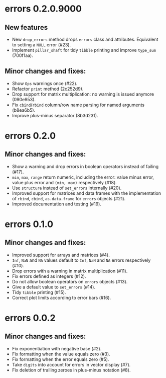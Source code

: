 # errors 0.2.0.9000

## New features

* New `drop_errors` method drops `errors` class and attributes. Equivalent to setting a `NULL` error (#23).
* Implement `pillar_shaft` for tidy `tibble` printing and improve `type_sum` (700f1aa).

## Minor changes and fixes:

* Show `Ops` warnings once (#22).
* Refactor `print` method (2c252d9).
* Drop support for matrix multiplication: no warning is issued anymore (090e953).
* Fix `cbind`/`rbind` column/row name parsing for named arguments (b8ea6b5).
* Improve plus-minus separator (8b3d231).

# errors 0.2.0

## Minor changes and fixes:

* Show a warning and drop errors in boolean operators instead of failing (#17).
* `min`, `max`, `range` return numeric, including the error: value minus error, value plus error and `(min, max)` respectively (#18).
* Use `structure` instead of `set_errors` internally (#20).
* Improved support for matrices and data frames with the implementation of `rbind`, `cbind`, `as.data.frame` for `errors` objects (#21).
* Improved documentation and testing (#19).

# errors 0.1.0

## Minor changes and fixes:

* Improved support for arrays and matrices (#4).
* `Inf`, `NaN` and `NA` values default to `Inf`, `NaN` and `NA` errors respectively (#10).
* Drop errors with a warning in matrix multiplication (#11).
* Fix errors defined as integers (#12).
* Do not allow boolean operators on `errors` objects (#13).
* Give a default value to `set_errors` (#14).
* Tidy `tibble` printing (#15).
* Correct plot limits according to error bars (#16).

# errors 0.0.2

## Minor changes and fixes:

* Fix exponentiation with negative base (#2).
* Fix formatting when the value equals zero (#3).
* Fix formatting when the error equals zero (#5).
* Take `digits` into account for errors in vector display (#7).
* Fix deletion of trailing zeroes in plus-minus notation (#8).
